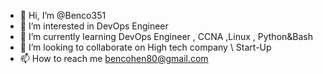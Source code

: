 - 👋 Hi, I’m @Benco351
- 👀 I’m interested in DevOps Engineer 
- 🌱 I’m currently learning DevOps Engineer , CCNA ,Linux , Python&Bash 
- 💞️ I’m looking to collaborate on High tech company \ Start-Up
- 📫 How to reach me bencohen80@gmail.com 

<!---
Benco351/Benco351 is a ✨ special ✨ repository because its `README.md` (this file) appears on your GitHub profile.
You can click the Preview link to take a look at your changes.
--->
